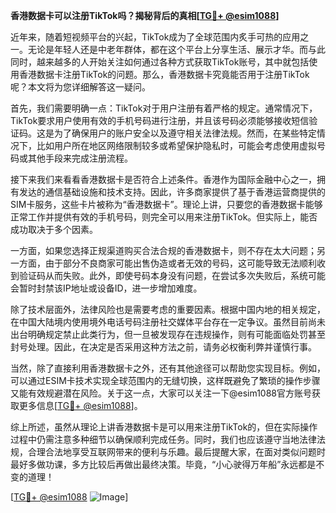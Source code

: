 **香港数据卡可以注册TikTok吗？揭秘背后的真相[[TG💪+ @esim1088](https://t.me/s/esim1088)]**

近年来，随着短视频平台的兴起，TikTok成为了全球范围内炙手可热的应用之一。无论是年轻人还是中老年群体，都在这个平台上分享生活、展示才华。而与此同时，越来越多的人开始关注如何通过各种方式获取TikTok账号，其中就包括使用香港数据卡注册TikTok的问题。那么，香港数据卡究竟能否用于注册TikTok呢？本文将为您详细解答这一疑问。

首先，我们需要明确一点：TikTok对于用户注册有着严格的规定。通常情况下，TikTok要求用户使用有效的手机号码进行注册，并且该号码必须能够接收短信验证码。这是为了确保用户的账户安全以及遵守相关法律法规。然而，在某些特定情况下，比如用户所在地区网络限制较多或希望保护隐私时，可能会考虑使用虚拟号码或其他手段来完成注册流程。

接下来我们来看看香港数据卡是否符合上述条件。香港作为国际金融中心之一，拥有发达的通信基础设施和技术支持。因此，许多商家提供了基于香港运营商提供的SIM卡服务，这些卡片被称为“香港数据卡”。理论上讲，只要您的香港数据卡能够正常工作并提供有效的手机号码，则完全可以用来注册TikTok。但实际上，能否成功取决于多个因素。

一方面，如果您选择正规渠道购买合法合规的香港数据卡，则不存在太大问题；另一方面，由于部分不良商家可能出售伪造或者无效的号码，这可能导致无法顺利收到验证码从而失败。此外，即使号码本身没有问题，在尝试多次失败后，系统可能会暂时封禁该IP地址或设备ID，进一步增加难度。

除了技术层面外，法律风险也是需要考虑的重要因素。根据中国内地的相关规定，在中国大陆境内使用境外电话号码注册社交媒体平台存在一定争议。虽然目前尚未出台明确规定禁止此类行为，但一旦被发现存在违规操作，则有可能面临处罚甚至封号处理。因此，在决定是否采用这种方法之前，请务必权衡利弊并谨慎行事。

当然，除了直接利用香港数据卡之外，还有其他途径可以帮助您实现目标。例如，可以通过ESIM卡技术实现全球范围内的无缝切换，这样既避免了繁琐的操作步骤又能有效规避潜在风险。关于这一点，大家可以关注一下@esim1088官方账号获取更多信息[[TG💪+ @esim1088](https://t.me/s/esim1088)]。

综上所述，虽然从理论上讲香港数据卡是可以用来注册TikTok的，但在实际操作过程中仍需注意多种细节以确保顺利完成任务。同时，我们也应该遵守当地法律法规，合理合法地享受互联网带来的便利与乐趣。最后提醒大家，在面对类似问题时最好多做功课，多方比较后再做出最终决策。毕竟，“小心驶得万年船”永远都是不变的道理！

[[TG💪+ @esim1088](https://t.me/s/esim1088) ![Image](https://i.postimg.cc/4NQfJmqS/Snipaste-2025-05-13-00-14-12.png)]